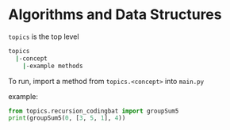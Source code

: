 # Algorithms and Data Structures
`topics` is the top level

```bash
topics
  |-concept
    |-example methods
```
To run, import a method from `topics.<concept>` into `main.py`

example:
```py
from topics.recursion_codingbat import groupSum5
print(groupSum5(0, [3, 5, 1], 4))
```